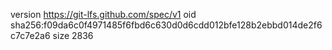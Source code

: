version https://git-lfs.github.com/spec/v1
oid sha256:f09da6c0f4971485f6fbd6c630d0d6cdd012bfe128b2ebbd014de2f6c7c7e2a6
size 2836
